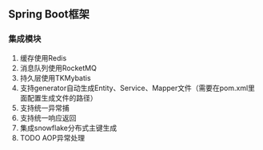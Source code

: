## Spring Boot框架
### 集成模块
1. 缓存使用Redis
2. 消息队列使用RocketMQ
3. 持久层使用TKMybatis
4. 支持generator自动生成Entity、Service、Mapper文件（需要在pom.xml里面配置生成文件的路径）
5. 支持统一异常捕
6. 支持统一响应返回
7. 集成snowflake分布式主键生成
8. TODO AOP异常处理